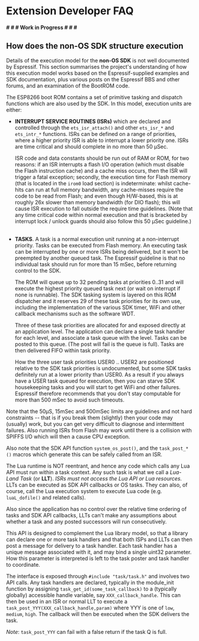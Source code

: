 # Extension Developer FAQ

**# # # Work in Progress # # #**

## How does the non-OS SDK structure execution

Details of the execution model for the **non-OS SDK** is not well documented by 
Espressif. This section summarises the project's understanding of how this execution
model works based on the Espressif-supplied examples and SDK documentation, plus
various posts on the Espressif BBS and other forums, and an examination of the
BootROM code.

The ESP8266 boot ROM contains a set of primitive tasking and dispatch functions
which are also used by the SDK. In this model, execution units are either:

-   **INTERRUPT SERVICE ROUTINES (ISRs)** which are declared and controlled
    through the `ets_isr_attach()` and other `ets_isr_*` and `ets_intr_*`
    functions. ISRs can be defined on a range of priorities, where a higher
    priority ISR is able to interrupt a lower priority one. ISRs are time
    critical and should complete in no more than 50 µSec.

    ISR code and data constants should be run out of RAM or ROM, for two reasons:
    if an ISR interrupts a flash I/O operation (which must disable the Flash 
    instruction cache) and a cache miss occurs, then the ISR will trigger a
    fatal exception; secondly, the
    execution time for Flash memory (that is located in the `irom0` load section)
    is indeterminate: whilst cache-hits can run at full memory bandwidth, any
    cache-misses require the code to be read from Flash; and even though
    H/W-based, this is at roughly 26x slower than memory bandwidth (for DIO
    flash); this will cause ISR execution to fall outside the require time
    guidelines. (Note that any time critical code within normal execution and that
    is bracketed by interrupt lock / unlock guards should also follow this 50
    µSec guideline.)<br/><br/>
    
-   **TASKS**. A task is a normal execution unit running at a non-interrupt priority.
    Tasks can be executed from Flash memory. An executing task can be interrupted
    by one or more ISRs being delivered, but it won't be preempted by another
    queued task. The Espressif guideline is that no individual task should run for
    more than 15 mSec, before returning control to the SDK.

    The ROM will queue up to 32 pending tasks at priorities 0..31 and will
    execute the highest priority queued task next (or wait on interrupt if none
    is runnable). The SDK tasking system is layered on this ROM dispatcher and
    it reserves 29 of these task priorities for its own use, including the
    implementation of the various SDK timer, WiFi and other callback mechanisms
    such as the software WDT.

    Three of these task priorities are allocated for and exposed directly at an
    application level. The application can declare a single task handler for each
    level, and associate a task queue with the level. Tasks can be posted to this
    queue. (The post will fail is the queue is full). Tasks are then delivered
    FIFO within task priority.

    How the three user task priorities USER0 .. USER2 are positioned relative to
    the SDK task priorities is undocumented, but some SDK tasks definitely run at
    a lower priority than USER0. As a result if you always have a USER task queued
    for execution, then you can starve SDK housekeeping tasks and you will start
    to get WiFi and other failures. Espressif therefore recommends that you don't
    stay computable for more than 500 mSec to avoid such timeouts.

Note that the 50µS, 15mSec and 500mSec limits are guidelines
and not hard constraints -- that is if you break them (slightly) then your code
may (usually) work, but you can get very difficult to diagnose and intermittent
failures. Also running ISRs from Flash may work until there is a collision with
SPIFFS I/O which will then a cause CPU exception.

Also note that the SDK API function `system_os_post()`, and the `task_post_*()`
macros which generate this can be safely called from an ISR.

The Lua runtime is NOT reentrant, and hence any code which calls any Lua API
must run within a task context. Any such task is what we call a _Lua-Land Task_
(or **LLT**). _ISRs must not access the Lua API or Lua resources._ LLTs can be
executed as SDK API callbacks or OS tasks. They can also, of course, call the
Lua execution system to execute Lua code (e.g. `luaL_dofile()` and related
calls).

Also since the application has no control over the relative time ordering of
tasks and SDK API callbacks, LLTs can't make any assumptions about whether a
task and any posted successors will run consecutively.

This API is designed to complement the Lua library model, so that a library can
declare one or more task handlers and that both ISPs and LLTs can then post a
message for delivery to a task handler. Each task handler has a unique message
associated with it, and may bind a single uint32 parameter. How this parameter
is interpreted is left to the task poster and task handler to coordinate.

The interface is exposed through `#include "task/task.h"` and involves two API
calls. Any task handlers are declared, typically in the module_init function by
assigning `task_get_id(some_task_callback)` to a (typically globally) accessible
handle variable, say `XXX_callback_handle`. This can then be used in an ISR or
normal LLT to execute a `task_post_YYY(XXX_callback_handle,param)` where YYY is
one of `low`, `medium`, `high`. The callback will then be executed when the SDK
delivers the task.

_Note_: `task_post_YYY` can fail with a false return if the task Q is full. 

